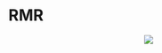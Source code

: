 # RMR

<p align="center">
<img src=https://user-images.githubusercontent.com/91337423/137889815-e7f295ef-2b72-449f-a87b-d44cee53eeac.gif>
</p>
